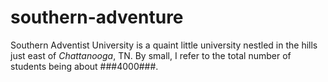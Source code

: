 # southern-adventure

Southern Adventist University is a quaint little university nestled in the hills just east of *Chattanooga*, TN.  By small, I refer to the total number of students being about ###4000###. 
